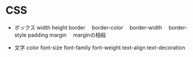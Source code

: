 # CSS

* ボックス
width
height
border
　border-color
　border-width
　border-style
padding
margin
　marginの相殺

* 文字
color
font-size
font-family
font-weight
text-align
text-decoration
